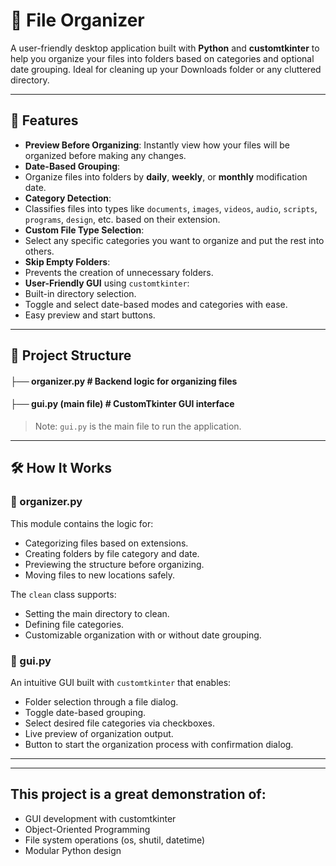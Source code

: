 # 📂 File Organizer

A user-friendly desktop application built with **Python** and **customtkinter** to help you organize your files into folders based on categories and optional date grouping. Ideal for cleaning up your Downloads folder or any cluttered directory.

---

## 🚀 Features

-  **Preview Before Organizing**: Instantly view how your files will be organized before making any changes.
-  **Date-Based Grouping**:
  - Organize files into folders by **daily**, **weekly**, or **monthly** modification date.
-  **Category Detection**:
  -  Classifies files into types like `documents`, `images`, `videos`, `audio`, `scripts`, `programs`, `design`, etc. based on their extension.
-  **Custom File Type Selection**:
  - Select any specific categories you want to organize and put the rest into others.
-  **Skip Empty Folders**:
  - Prevents the creation of unnecessary folders.
-  **User-Friendly GUI** using `customtkinter`:
  - Built-in directory selection.
  - Toggle and select date-based modes and categories with ease.
  - Easy preview and start buttons.

---



## 📁 Project Structure

#### ├── organizer.py # Backend logic for organizing files
#### ├── gui.py (main file) # CustomTkinter GUI interface

> Note: `gui.py` is the main file to run the application.

---

## 🛠️ How It Works

### 🧠 organizer.py
This module contains the logic for:
- Categorizing files based on extensions.
- Creating folders by file category and date.
- Previewing the structure before organizing.
- Moving files to new locations safely.

The `clean` class supports:
- Setting the main directory to clean.
- Defining file categories.
- Customizable organization with or without date grouping.

### 🎨 gui.py
An intuitive GUI built with `customtkinter` that enables:
- Folder selection through a file dialog.
- Toggle date-based grouping.
- Select desired file categories via checkboxes.
- Live preview of organization output.
- Button to start the organization process with confirmation dialog.

---



---

## This project is a great demonstration of:
- GUI development with customtkinter
- Object-Oriented Programming
- File system operations (os, shutil, datetime)
- Modular Python design
